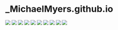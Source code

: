 # _MichaelMyers.github.io
![](https://raw.githubusercontent.com/1985-Michael/_MichaelMyers.github.io/master/criss-cross.png)
![](https://raw.githubusercontent.com/1985-Michael/_MichaelMyers.github.io/master/mikey.JPG)
![](https://raw.githubusercontent.com/1985-Michael/_MichaelMyers.github.io/master/Draw1983.PNG)
![](https://raw.githubusercontent.com/1985-Michael/_MichaelMyers.github.io/master/Draw1989.PNG)
![](https://raw.githubusercontent.com/1985-Michael/_MichaelMyers.github.io/master/Draw2014.PNG)
![](https://raw.githubusercontent.com/1985-Michael/_MichaelMyers.github.io/master/Draw2013.PNG)
![](https://raw.githubusercontent.com/1985-Michael/_MichaelMyers.github.io/master/Draw2006.PNG)
![](https://raw.githubusercontent.com/1985-Michael/_MichaelMyers.github.io/master/Draw2089.PNG)
![](https://raw.githubusercontent.com/1985-Michael/_MichaelMyers.github.io/master/Draw2085.PNG)
![](https://raw.githubusercontent.com/1985-Michael/_MichaelMyers.github.io/master/Draw2043.PNG)
